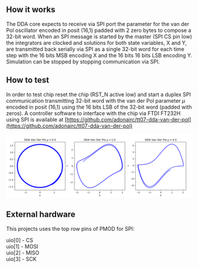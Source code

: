 <!---

This file is used to generate your project datasheet. Please fill in the information below and delete any unused
sections.

You can also include images in this folder and reference them in the markdown. Each image must be less than
512 kb in size, and the combined size of all images must be less than 1 MB.
-->

## How it works

The DDA core expects to receive via SPI port the parameter for the van der Pol oscillator encoded in posit (16,1) padded with 2 zero bytes to compose a 32-bit word. When an SPI message is started by the master (SPI CS pin low) the integrators are clocked and solutions for both state variables, X and Y, are transmitted back serially via SPI as a single 32-bit word for each time step with the 16 bits MSB encoding X and the 16 bits 16 bits LSB encoding Y. Simulation can be stopped by stopping communication via SPI.


## How to test

In order to test chip reset the chip (RST_N active low) and start a duplex SPI communication transmitting 32-bit word with the van der Pol parameter $\mu$ encoded in posit (16,1) using the 16 bits LSB of the 32-bit word (padded with zeros). A controller software to interface with the chip via FTDI FT232H using SPI is available at [https://github.com/adonairc/tt07-dda-van-der-pol](https://github.com/adonairc/tt07-dda-van-der-pol)

![DDA solutions of the van der Pol oscillator showing the evolution of the limit cycle for different values of $\mu$](dda_plots.png)

## External hardware

This projects uses the top row pins of PMOD for SPI:

uio[0] - CS\
uio[1] - MOSI\
uio[2] - MISO\
uio[3] - SCK

